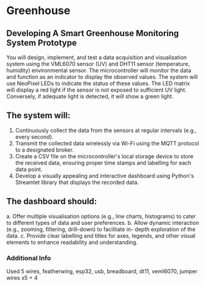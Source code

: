 # Greenhouse
## Developing A Smart Greenhouse Monitoring System Prototype
You will design, implement, and test a data acquisition and visualisation
system using the VML6070 sensor (UV) and DHT11 sensor (temperature, humidity)
environmental sensor. The microcontroller will monitor the data and function as an
indicator to display the observed values. The system will use NeoPixel LEDs to
indicate the status of these values. The LED matrix will display a red light if the sensor
is not exposed to sufficient UV light. Conversely, if adequate light is detected, it will
show a green light.

## The system will:
1. Continuously collect the data from the sensors at regular intervals (e.g., every
second).
2. Transmit the collected data wirelessly via Wi-Fi using the MQTT protocol to a
designated broker.
3. Create a CSV file on the microcontroller's local storage device to store the received
data, ensuring proper time stamps and labelling for each data point.
4. Develop a visually appealing and interactive dashboard using Python's Streamlet
library that displays the recorded data.

## The dashboard should:
a. Offer multiple visualisation options (e.g., line charts, histograms) to cater to
different types of data and user preferences.
b. Allow dynamic interaction (e.g., zooming, filtering, drill-down) to facilitate in-
depth exploration of the data.
c. Provide clear labelling and titles for axes, legends, and other visual elements to
enhance readability and understanding.

### Additional Info
Used 5 wires, featherwing, esp32, usb, breadboard, dt11, veml6070, jumper wires x5 + 4
